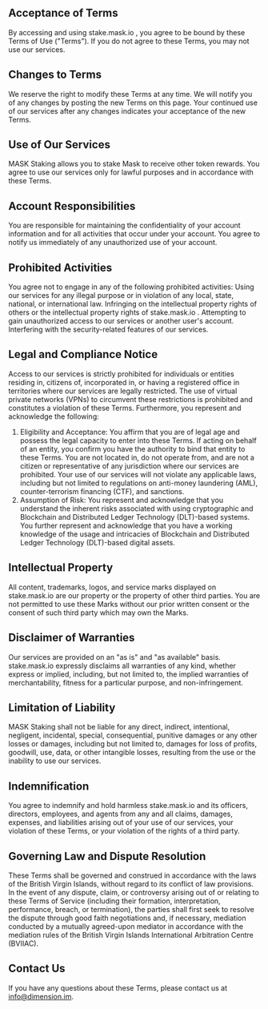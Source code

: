 ## Acceptance of Terms

By accessing and using stake.mask.io , you agree to be bound by these Terms of Use ("Terms"). If you do not agree to these Terms, you may not use our services.

## Changes to Terms

We reserve the right to modify these Terms at any time. We will notify you of any changes by posting the new Terms on this page. Your continued use of our services after any changes indicates your acceptance of the new Terms.

## Use of Our Services

MASK Staking allows you to stake Mask to receive other token rewards. You agree to use our services only for lawful purposes and in accordance with these Terms.

## Account Responsibilities

You are responsible for maintaining the confidentiality of your account information and for all activities that occur under your account. You agree to notify us immediately of any unauthorized use of your account.

## Prohibited Activities

You agree not to engage in any of the following prohibited activities: Using our services for any illegal purpose or in violation of any local, state, national, or international law. Infringing on the intellectual property rights of others or the intellectual property rights of stake.mask.io . Attempting to gain unauthorized access to our services or another user's account. Interfering with the security-related features of our services.

## Legal and Compliance Notice

Access to our services is strictly prohibited for individuals or entities residing in, citizens of, incorporated in, or having a registered office in territories where our services are legally restricted. The use of virtual private networks (VPNs) to circumvent these restrictions is prohibited and constitutes a violation of these Terms. Furthermore, you represent and acknowledge the following:

1. Eligibility and Acceptance: You affirm that you are of legal age and possess the legal capacity to enter into these Terms. If acting on behalf of an entity, you confirm you have the authority to bind that entity to these Terms. You are not located in, do not operate from, and are not a citizen or representative of any jurisdiction where our services are prohibited. Your use of our services will not violate any applicable laws, including but not limited to regulations on anti-money laundering (AML), counter-terrorism financing (CTF), and sanctions.
2. Assumption of Risk: You represent and acknowledge that you understand the inherent risks associated with using cryptographic and Blockchain and Distributed Ledger Technology (DLT)-based systems. You further represent and acknowledge that you have a working knowledge of the usage and intricacies of Blockchain and Distributed Ledger Technology (DLT)-based digital assets.

## Intellectual Property

All content, trademarks, logos, and service marks displayed on stake.mask.io  are our property or the property of other third parties. You are not permitted to use these Marks without our prior written consent or the consent of such third party which may own the Marks.

## Disclaimer of Warranties

Our services are provided on an "as is" and "as available" basis. stake.mask.io  expressly disclaims all warranties of any kind, whether express or implied, including, but not limited to, the implied warranties of merchantability, fitness for a particular purpose, and non-infringement.

## Limitation of Liability

MASK Staking shall not be liable for any direct, indirect, intentional, negligent, incidental, special, consequential, punitive damages or any other losses or damages, including but not limited to, damages for loss of profits, goodwill, use, data, or other intangible losses, resulting from the use or the inability to use our services.

## Indemnification

You agree to indemnify and hold harmless stake.mask.io  and its officers, directors, employees, and agents from any and all claims, damages, expenses, and liabilities arising out of your use of our services, your violation of these Terms, or your violation of the rights of a third party.

## Governing Law and Dispute Resolution

These Terms shall be governed and construed in accordance with the laws of the British Virgin Islands, without regard to its conflict of law provisions.  In the event of any dispute, claim, or controversy arising out of or relating to these Terms of Service (including their formation, interpretation, performance, breach, or termination), the parties shall first seek to resolve the dispute through good faith negotiations and, if necessary, mediation conducted by a mutually agreed-upon mediator in accordance with the mediation rules of the British Virgin Islands International Arbitration Centre (BVIIAC).

## Contact Us

If you have any questions about these Terms, please contact us at [info@dimension.im](mailto:info@dimension.im).